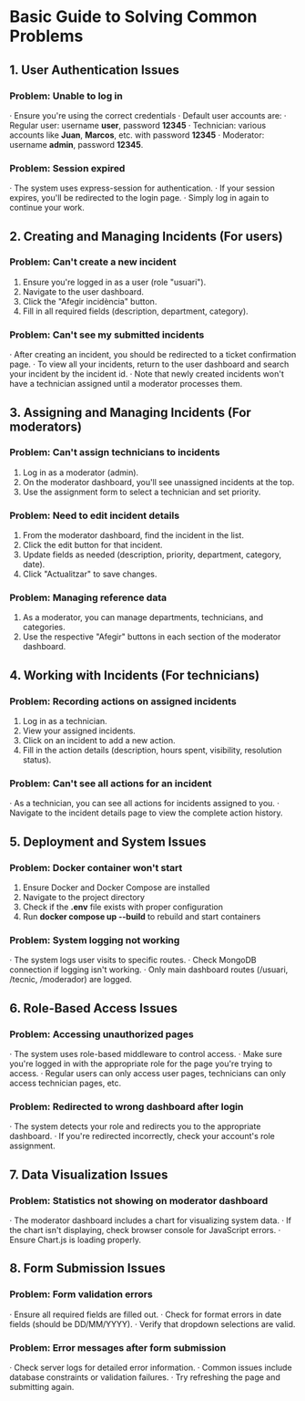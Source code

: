 # Basic Guide to Solving Common Problems

## 1. User Authentication Issues

### Problem: Unable to log in

· Ensure you're using the correct credentials
· Default user accounts are:
    · Regular user: username **user**, password **12345**
    · Technician: various accounts like **Juan**, **Marcos**, etc. with password **12345**
    · Moderator: username **admin**, password **12345**.

### Problem: Session expired

· The system uses express-session for authentication.
· If your session expires, you'll be redirected to the login page.
· Simply log in again to continue your work.

## 2. Creating and Managing Incidents (For users)

### Problem: Can't create a new incident

1. Ensure you're logged in as a user (role "usuari").
2. Navigate to the user dashboard.
3. Click the "Afegir incidència" button.
4. Fill in all required fields (description, department, category).

### Problem: Can't see my submitted incidents

· After creating an incident, you should be redirected to a ticket confirmation page.
· To view all your incidents, return to the user dashboard and search your incident by the incident id.
· Note that newly created incidents won't have a technician assigned until a moderator processes them.

## 3. Assigning and Managing Incidents (For moderators)

### Problem: Can't assign technicians to incidents

1. Log in as a moderator (admin).
2. On the moderator dashboard, you'll see unassigned incidents at the top.
3. Use the assignment form to select a technician and set priority.

### Problem: Need to edit incident details

1. From the moderator dashboard, find the incident in the list.
2. Click the edit button for that incident.
3. Update fields as needed (description, priority, department, category, date).
4. Click "Actualitzar" to save changes.

### Problem: Managing reference data

1. As a moderator, you can manage departments, technicians, and categories.
2. Use the respective "Afegir" buttons in each section of the moderator dashboard.

## 4. Working with Incidents (For technicians)

### Problem: Recording actions on assigned incidents

1. Log in as a technician.
2. View your assigned incidents.
3. Click on an incident to add a new action.
4. Fill in the action details (description, hours spent, visibility, resolution status).

### Problem: Can't see all actions for an incident

· As a technician, you can see all actions for incidents assigned to you.
· Navigate to the incident details page to view the complete action history.

## 5. Deployment and System Issues

### Problem: Docker container won't start

1. Ensure Docker and Docker Compose are installed
2. Navigate to the project directory
3. Check if the **.env** file exists with proper configuration
4. Run **docker compose up --build** to rebuild and start containers

### Problem: System logging not working

· The system logs user visits to specific routes.
· Check MongoDB connection if logging isn't working.
· Only main dashboard routes (/usuari, /tecnic, /moderador) are logged.

## 6. Role-Based Access Issues

### Problem: Accessing unauthorized pages

· The system uses role-based middleware to control access.
· Make sure you're logged in with the appropriate role for the page you're trying to access.
· Regular users can only access user pages, technicians can only access technician pages, etc.

### Problem: Redirected to wrong dashboard after login

· The system detects your role and redirects you to the appropriate dashboard.
· If you're redirected incorrectly, check your account's role assignment.

## 7. Data Visualization Issues

### Problem: Statistics not showing on moderator dashboard

· The moderator dashboard includes a chart for visualizing system data.
· If the chart isn't displaying, check browser console for JavaScript errors.
· Ensure Chart.js is loading properly.

## 8. Form Submission Issues

### Problem: Form validation errors

· Ensure all required fields are filled out.
· Check for format errors in date fields (should be DD/MM/YYYY).
· Verify that dropdown selections are valid.

### Problem: Error messages after form submission

· Check server logs for detailed error information.
· Common issues include database constraints or validation failures.
· Try refreshing the page and submitting again.